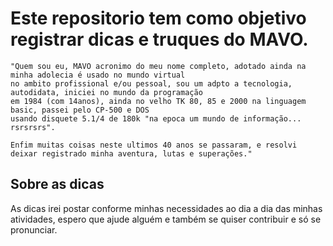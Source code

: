 # Este repositorio tem como objetivo registrar dicas e truques do MAVO.

```
"Quem sou eu, MAVO acronimo do meu nome completo, adotado ainda na minha adolecia é usado no mundo virtual 
no ambito profissional e/ou pessoal, sou um adpto a tecnologia, autodidata, iniciei no mundo da programação 
em 1984 (com 14anos), ainda no velho TK 80, 85 e 2000 na linguagem basic, passei pelo CP-500 e DOS 
usando disquete 5.1/4 de 180k "na epoca um mundo de informação... rsrsrsrs". 

Enfim muitas coisas neste ultimos 40 anos se passaram, e resolvi deixar registrado minha aventura, lutas e superações."
```

## Sobre as dicas
As dicas irei postar conforme minhas necessidades ao dia a dia das minhas atividades, espero que ajude alguém e também se quiser contribuir e só se pronunciar.
